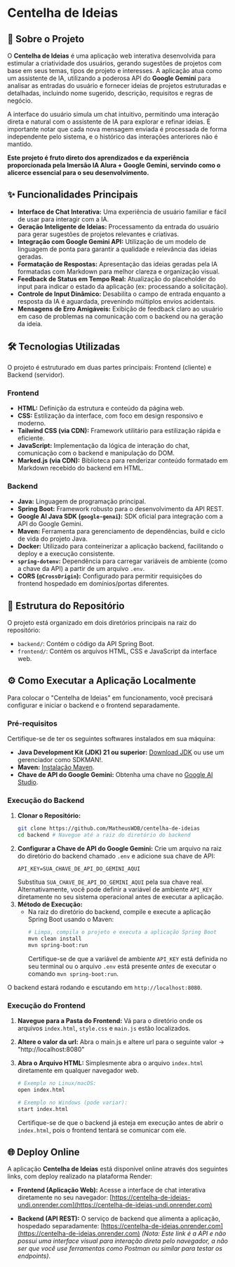 # Centelha de Ideias

## 🚀 Sobre o Projeto

O **Centelha de Ideias** é uma aplicação web interativa desenvolvida para estimular a criatividade dos usuários, gerando sugestões de projetos com base em seus temas, tipos de projeto e interesses. A aplicação atua como um assistente de IA, utilizando a poderosa API do **Google Gemini** para analisar as entradas do usuário e fornecer ideias de projetos estruturadas e detalhadas, incluindo nome sugerido, descrição, requisitos e regras de negócio.

A interface do usuário simula um chat intuitivo, permitindo uma interação direta e natural com o assistente de IA para explorar e refinar ideias. É importante notar que cada nova mensagem enviada é processada de forma independente pelo sistema, e o histórico das interações anteriores não é mantido.

**Este projeto é fruto direto dos aprendizados e da experiência proporcionada pela Imersão IA Alura + Google Gemini, servindo como o alicerce essencial para o seu desenvolvimento.**

## ✨ Funcionalidades Principais

*   **Interface de Chat Interativa:** Uma experiência de usuário familiar e fácil de usar para interagir com a IA.
*   **Geração Inteligente de Ideias:** Processamento da entrada do usuário para gerar sugestões de projetos relevantes e criativas.
*   **Integração com Google Gemini API:** Utilização de um modelo de linguagem de ponta para garantir a qualidade e relevância das ideias geradas.
*   **Formatação de Respostas:** Apresentação das ideias geradas pela IA formatadas com Markdown para melhor clareza e organização visual.
*   **Feedback de Status em Tempo Real:** Atualização do placeholder do input para indicar o estado da aplicação (ex: processando a solicitação).
*   **Controle de Input Dinâmico:** Desabilita o campo de entrada enquanto a resposta da IA é aguardada, prevenindo múltiplos envios acidentais.
*   **Mensagens de Erro Amigáveis:** Exibição de feedback claro ao usuário em caso de problemas na comunicação com o backend ou na geração da ideia.

## 🛠️ Tecnologias Utilizadas

O projeto é estruturado em duas partes principais: Frontend (cliente) e Backend (servidor).

### Frontend

*   **HTML:** Definição da estrutura e conteúdo da página web.
*   **CSS:** Estilização da interface, com foco em design responsivo e moderno.
*   **Tailwind CSS (via CDN):** Framework utilitário para estilização rápida e eficiente.
*   **JavaScript:** Implementação da lógica de interação do chat, comunicação com o backend e manipulação do DOM.
*   **Marked.js (via CDN):** Biblioteca para renderizar conteúdo formatado em Markdown recebido do backend em HTML.

### Backend

*   **Java:** Linguagem de programação principal.
*   **Spring Boot:** Framework robusto para o desenvolvimento da API REST.
*   **Google AI Java SDK (`google-genai`):** SDK oficial para integração com a API do Google Gemini.
*   **Maven:** Ferramenta para gerenciamento de dependências, build e ciclo de vida do projeto Java.
*   **Docker:** Utilizado para conteinerizar a aplicação backend, facilitando o deploy e a execução consistente.
*   **`spring-dotenv`:** Dependência para carregar variáveis de ambiente (como a chave da API) a partir de um arquivo `.env`.
*   **CORS (`@CrossOrigin`):** Configurado para permitir requisições do frontend hospedado em domínios/portas diferentes.

## 📁 Estrutura do Repositório

O projeto está organizado em dois diretórios principais na raiz do repositório:

- `backend/`: Contém o código da API Spring Boot.
- `frontend/`: Contém os arquivos HTML, CSS e JavaScript da interface web.

## ⚙️ Como Executar a Aplicação Localmente

Para colocar o "Centelha de Ideias" em funcionamento, você precisará configurar e iniciar o backend e o frontend separadamente.

### Pré-requisitos

Certifique-se de ter os seguintes softwares instalados em sua máquina:

*   **Java Development Kit (JDK) 21 ou superior:** [Download JDK](https://www.oracle.com/java/technologies/downloads/) ou use um gerenciador como SDKMAN!.
*   **Maven:** [Instalação Maven](https://maven.apache.org/install.html).
*   **Chave de API do Google Gemini:** Obtenha uma chave no [Google AI Studio](https://aistudio.google.com/app/apikey).

### Execução do Backend

1.  **Clonar o Repositório:**
    ```bash
    git clone https://github.com/MatheusWDB/centelha-de-ideias
    cd backend # Navegue até a raiz do diretório do backend
    ```
2.  **Configurar a Chave de API do Google Gemini:**
    Crie um arquivo na raiz do diretório do backend chamado `.env` e adicione sua chave de API:
    ```dotenv
    API_KEY=SUA_CHAVE_DE_API_DO_GEMINI_AQUI
    ```
    Substitua `SUA_CHAVE_DE_API_DO_GEMINI_AQUI` pela sua chave real. Alternativamente, você pode definir a variável de ambiente `API_KEY` diretamente no seu sistema operacional antes de executar a aplicação.
3.  **Método de Execução:**
    *   Na raiz do diretório do backend, compile e execute a aplicação Spring Boot usando o Maven:
        ```bash
        # Limpa, compila o projeto e executa a aplicação Spring Boot
        mvn clean install
        mvn spring-boot:run
        ```
        Certifique-se de que a variável de ambiente `API_KEY` está definida no seu terminal ou o arquivo `.env` está presente *antes* de executar o comando `mvn spring-boot:run`.

O backend estará rodando e escutando em `http://localhost:8080`.

### Execução do Frontend

1.  **Navegue para a Pasta do Frontend:**
    Vá para o diretório onde os arquivos `index.html`, `style.css` e `main.js` estão localizados.
2.  **Altere o valor da url:**
    Abra o main.js e altere url para o seguinte valor -> "http://localhost:8080"
3.  **Abra o Arquivo HTML:**
    Simplesmente abra o arquivo `index.html` diretamente em qualquer navegador web.

    ```bash    
    # Exemplo no Linux/macOS:
    open index.html

    # Exemplo no Windows (pode variar):
    start index.html
    ```
    Certifique-se de que o backend já esteja em execução antes de abrir o `index.html`, pois o frontend tentará se comunicar com ele.

## 🌐 Deploy Online

A aplicação **Centelha de Ideias** está disponível online através dos seguintes links, com deploy realizado na plataforma Render:

*   **Frontend (Aplicação Web):** Acesse a interface de chat interativa diretamente no seu navegador:
    [https://centelha-de-ideias-undi.onrender.com](https://centelha-de-ideias-undi.onrender.com)

*   **Backend (API REST):** O serviço de backend que alimenta a aplicação, hospedado separadamente:
    [https://centelha-de-ideias.onrender.com](https://centelha-de-ideias.onrender.com)
    *(Nota: Este link é a API e não possui uma interface visual para interação direta pelo navegador, a não ser que você use ferramentas como Postman ou similar para testar os endpoints)*.
